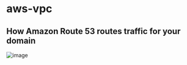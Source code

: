 # aws-vpc
## How Amazon Route 53 routes traffic for your domain
![image](https://github.com/iam-harendra/aws-vpc/assets/96298529/f43b5996-342e-4721-a3e7-9379e90c569c)
